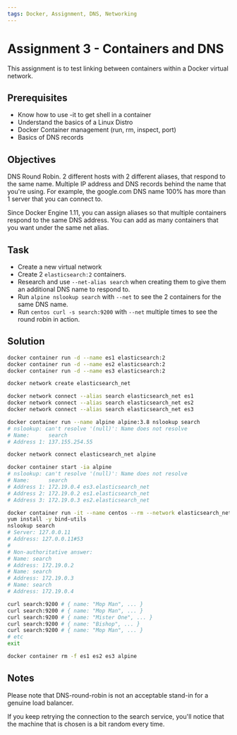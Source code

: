 ```yaml
---
tags: Docker, Assignment, DNS, Networking
---
```


# Assignment 3 - Containers and DNS

This assignment is to test linking between containers within a Docker virtual
network.

## Prerequisites

- Know how to use -it to get shell in a container
- Understand the basics of a Linux Distro
- Docker Container management (run, rm, inspect, port)
- Basics of DNS records

## Objectives

DNS Round Robin. 2 different hosts with 2 different aliases, that respond to the
same name. Multiple IP address and DNS records behind the name that you're
using. For example, the google.com DNS name 100% has more than 1 server that you
can connect to.

Since Docker Engine 1.11, you can assign aliases so that multiple containers
respond to the same DNS address. You can add as many containers that you want
under the same net alias.

## Task

- Create a new virtual network
- Create 2 `elasticsearch:2` containers.
- Research and use `--net-alias search` when creating them to give them an
  additional DNS name to respond to.
- Run `alpine nslookup search` with `--net` to see the 2 containers for the same
  DNS name.
- Run `centos curl -s search:9200` with `--net` multiple times to see the round
  robin in action.

## Solution

```bash
docker container run -d --name es1 elasticsearch:2
docker container run -d --name es2 elasticsearch:2
docker container run -d --name es3 elasticsearch:2

docker network create elasticsearch_net

docker network connect --alias search elasticsearch_net es1
docker network connect --alias search elasticsearch_net es2
docker network connect --alias search elasticsearch_net es3

docker container run --name alpine alpine:3.8 nslookup search 
# nslookup: can't resolve '(null)': Name does not resolve
# Name:      search
# Address 1: 137.155.254.55

docker network connect elasticsearch_net alpine

docker container start -ia alpine 
# nslookup: can't resolve '(null)': Name does not resolve
# Name:      search
# Address 1: 172.19.0.4 es3.elasticsearch_net
# Address 2: 172.19.0.2 es1.elasticsearch_net
# Address 3: 172.19.0.3 es2.elasticsearch_net

docker container run -it --name centos --rm --network elasticsearch_net centos:7 /bin/bash
yum install -y bind-utils
nslookup search
# Server: 127.0.0.11
# Address: 127.0.0.11#53
# 
# Non-authoritative answer:
# Name: search
# Address: 172.19.0.2
# Name: search
# Address: 172.19.0.3
# Name: search
# Address: 172.19.0.4

curl search:9200 # { name: "Mop Man", ... }
curl search:9200 # { name: "Mop Man", ... }
curl search:9200 # { name: "Mister One", ... }
curl search:9200 # { name: "Bishop", ... }
curl search:9200 # { name: "Mop Man", ... }
# etc
exit

docker container rm -f es1 es2 es3 alpine
```

## Notes

Please note that DNS-round-robin is not an acceptable stand-in for a genuine
load balancer.

If you keep retrying the connection to the search service, you'll notice that
the machine that is chosen is a bit random every time.
